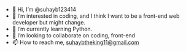 - 👋 Hi, I’m @suhayb123414
- 👀 I’m interested in coding, and I think I want to be a front-end web developer but might change.
- 🌱 I’m currently learning Python.
- 💞️ I’m looking to collaborate on coding, front-end
- 📫 How to reach me, suhaybtheking11@gmail.com

<!---
suhayb123414/suhayb123414 is a ✨ special ✨ repository because its `README.md` (this file) appears on your GitHub profile.
You can click the Preview link to take a look at your changes.
--->
